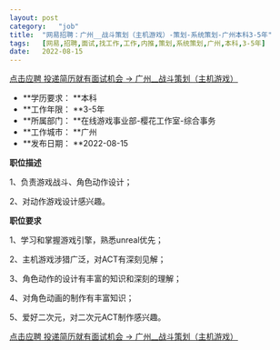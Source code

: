 ```yaml
---
layout:	post
category:	"job"
title:	"网易招聘：广州__战斗策划（主机游戏）-策划-系统策划-广州本科3-5年"
tags:	[网易,招聘,面试,找工作,工作,内推,策划,系统策划,广州,本科,3-5年]
date:	2022-08-15
---
```


[点击应聘 投递简历就有面试机会 ->  广州__战斗策划（主机游戏）](http://mobile.bole.netease.com/bole/boleDetail?id=39283&employeeId=346f03c3cda5f04c&key=all)



- **学历要求： **本科
- **工作年限： **3-5年
- **所属部门： **在线游戏事业部-樱花工作室-综合事务
- **工作城市： **广州
- **发布日期： **2022-08-15



**职位描述**

1、负责游戏战斗、角色动作设计；

2、对动作游戏设计感兴趣。







**职位要求**

1、学习和掌握游戏引擎，熟悉unreal优先； 

2、主机游戏涉猎广泛，对ACT有深刻见解； 

3、角色动作的设计有丰富的知识和深刻的理解； 

4、对角色动画的制作有丰富知识； 

5、爱好二次元，对二次元ACT制作感兴趣。



[点击应聘 投递简历就有面试机会 ->  广州__战斗策划（主机游戏）](http://mobile.bole.netease.com/bole/boleDetail?id=39283&employeeId=346f03c3cda5f04c&key=all)